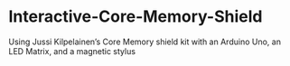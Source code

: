 # Interactive-Core-Memory-Shield
Using Jussi Kilpelainen’s Core Memory shield kit with an Arduino Uno, an LED Matrix, and a magnetic stylus
